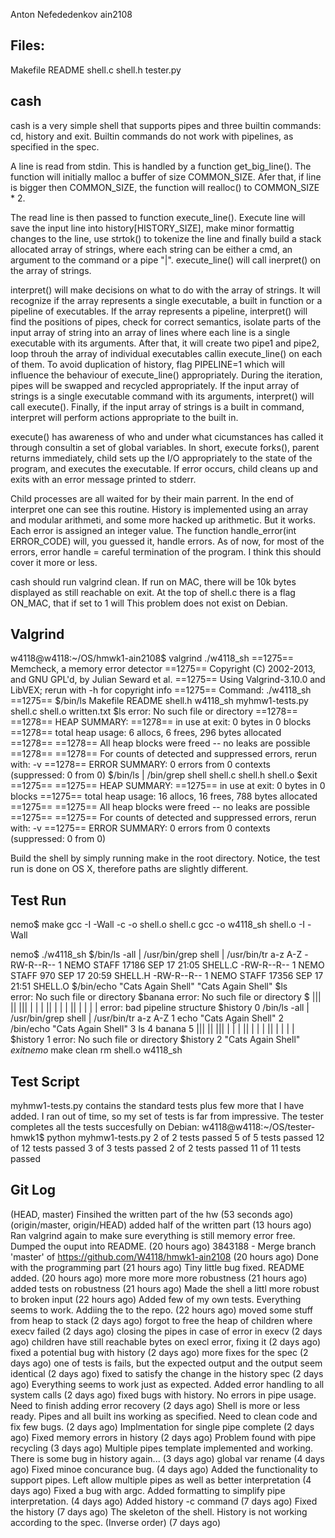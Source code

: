 Anton Nefededenkov
ain2108

## Files:
Makefile
README
shell.c
shell.h
tester.py

## cash
cash is a very simple shell that supports pipes and three builtin commands:
cd, history and exit. Builtin commands do not work with pipelines, as specified
in the spec. 

A line is read from stdin. This is handled by a function get_big_line().
The function will initially malloc a buffer of size COMMON_SIZE. Afer that,
if line is bigger then COMMON_SIZE, the function will realloc() to COMMON_SIZE * 2.

The read line is then passed to function execute_line(). Execute line will save the input
line into history[HISTORY_SIZE], make minor formattig changes to the line, use strtok() to
tokenize the line and finally build a stack allocated array of strings, where each string can
be either a cmd, an argument to the command or a pipe "|". execute_line() will call inerpret()
on the array of strings. 

interpret() will make decisions on what to do with the array of strings. It will recognize if the array represents 
a single executable, a built in function or a pipeline of executables. If the array represents a pipeline, interpret() will
find the positions of pipes, check for correct semantics, isolate parts of the input array of string into an array of lines
where each line is a single executable with its arguments. After that, it will create two pipe1 and pipe2, loop throuh the array of
individual executables callin execute_line() on each of them. To avoid duplication of history, flag PIPELINE=1 which will 
influence the behaviour of execute_line() appropriately. During the iteration, pipes will be swapped and recycled appropriately.
If the input array of strings is a single executable command with its arguments, interpret() will call execute(). Finally, if the 
input array of strings is a built in command, interpret will perform actions appropriate to the built in. 

execute() has awareness of who and under what cicumstances has called it through consultin a set of global variables. 
In short, execute forks(), parent returns immediately, child sets up the I/O appropriately to the state of the program, and
executes the executable. If error occurs, child cleans up and exits with an error message printed to stderr. 

Child processes are all waited for by their main parrent. In the end of interpret one can see this routine.
History is implemented using an array and modular arithmeti, and some more hacked up arithmetic. But it works. 
Each error is assigned an integer value. The function handle_error(int ERROR_CODE) will, you guessed it, handle errors. 
As of now, for most of the errors, error handle = careful termination of the program. 
I think this should cover it more or less.

cash should run valgrind clean.
If run on MAC, there will be 10k bytes displayed as still reachable on exit.
At the top of shell.c there is a flag ON_MAC, that if set to 1 will 
This problem does not exist on Debian.

## Valgrind
w4118@w4118:~/OS/hmwk1-ain2108$ valgrind ./w4118_sh
==1275== Memcheck, a memory error detector
==1275== Copyright (C) 2002-2013, and GNU GPL'd, by Julian Seward et al.
==1275== Using Valgrind-3.10.0 and LibVEX; rerun with -h for copyright info
==1275== Command: ./w4118_sh
==1275== 
$/bin/ls
Makefile	 README   shell.h  w4118_sh
myhmw1-tests.py  shell.c  shell.o  written.txt
$ls
error: No such file or directory
==1278== 
==1278== HEAP SUMMARY:
==1278==     in use at exit: 0 bytes in 0 blocks
==1278==   total heap usage: 6 allocs, 6 frees, 296 bytes allocated
==1278== 
==1278== All heap blocks were freed -- no leaks are possible
==1278== 
==1278== For counts of detected and suppressed errors, rerun with: -v
==1278== ERROR SUMMARY: 0 errors from 0 contexts (suppressed: 0 from 0)
$/bin/ls | /bin/grep shell
shell.c
shell.h
shell.o
$exit
==1275== 
==1275== HEAP SUMMARY:
==1275==     in use at exit: 0 bytes in 0 blocks
==1275==   total heap usage: 16 allocs, 16 frees, 788 bytes allocated
==1275== 
==1275== All heap blocks were freed -- no leaks are possible
==1275== 
==1275== For counts of detected and suppressed errors, rerun with: -v
==1275== ERROR SUMMARY: 0 errors from 0 contexts (suppressed: 0 from 0)



Build the shell by simply running make in the root directory. 
Notice, the test run is done on OS X, therefore paths are slightly 
different. 

## Test Run
nemo$ make
gcc -I -Wall   -c -o shell.o shell.c
gcc -o w4118_sh shell.o -I -Wall 

nemo$ ./w4118_sh
$/bin/ls -all | /usr/bin/grep shell | /usr/bin/tr a-z A-Z
-RW-R--R--   1 NEMO  STAFF  17186 SEP 17 21:05 SHELL.C
-RW-R--R--   1 NEMO  STAFF    970 SEP 17 20:59 SHELL.H
-RW-R--R--   1 NEMO  STAFF  17356 SEP 17 21:51 SHELL.O
$/bin/echo "Cats Again Shell"
"Cats Again Shell"
$ls      
error: No such file or directory
$banana
error: No such file or directory
$             |||  ||  ||| | | | || | | | || | | | |
error: bad pipeline structure
$history
0 /bin/ls -all | /usr/bin/grep shell | /usr/bin/tr a-z A-Z
1 echo "Cats Again Shell"
2 /bin/echo "Cats Again Shell"
3 ls
4 banana
5              |||  ||  ||| | | | || | | | || | | | |
$history 1
error: No such file or directory
$history 2
"Cats Again Shell"
$exit
nemo$ make clean
rm shell.o w4118_sh


## Test Script
myhmw1-tests.py contains the standard tests plus few more that I have added.
I ran out of time, so my set of tests is far from impressive. 
The tester completes all the tests succesfully on Debian:
w4118@w4118:~/OS/tester-hmwk1$ python myhmw1-tests.py 
2 of 2 tests passed
5 of 5 tests passed
12 of 12 tests passed
3 of 3 tests passed
2 of 2 tests passed
11 of 11 tests passed





## Git Log
(HEAD, master) Finsihed the written part of the hw (53 seconds ago) <ain2108>
(origin/master, origin/HEAD) added half of the written part (13 hours ago) <ain2108>
Ran valgrind again to make sure everything is still memory error free. Dumped the ouput into README. (20 hours ago) <Anton Nefedenkov>
3843188 - Merge branch 'master' of https://github.com/W4118/hmwk1-ain2108 (20 hours ago) <ain2108>
Done with the programming part (21 hours ago) <Anton Nefedenkov>
Tiny little bug fixed. README added. (20 hours ago) <ain2108>
more more more more robustness (21 hours ago) <ain2108>
added tests on robustness (21 hours ago) <Anton Nefedenkov>
Made the shell a littl more robust to broken input (22 hours ago) <ain2108>
Added few of my own tests. Everything seems to work. Addiing the to the repo. (22 hours ago) <W4118 Student>
moved some stuff from heap to stack (2 days ago) <ain2108>
forgot to free the heap of children where execv failed (2 days ago) <ain2108>
closing the pipes in case of error in execv (2 days ago) <ain2108>
children have still reachable bytes on execl error, fixing it (2 days ago) <ain2108>
fixed a potential bug with history (2 days ago) <ain2108>
more fixes for the spec (2 days ago) <ain2108>
one of tests is fails, but the expected output and the output seem identical (2 days ago) <ain2108>
fixed to satisfy the change in the history spec (2 days ago) <ain2108>
Everything seems to work just as expected. Added error handling to all system calls (2 days ago) <ain2108>
fixed bugs with history. No errors in pipe usage. Need to finish adding error recovery (2 days ago) <ain2108>
Shell is more or less ready. Pipes and all built ins working as specified. Need to clean code and fix few bugs. (2 days ago) <ain2108>
Implmentation for single pipe complete (2 days ago) <ain2108>
Fixed memory errors in history (2 days ago) <ain2108>
Problem found with pipe recycling (3 days ago) <ain2108>
Multiple pipes template implemented and working. There is some bug in history again... (3 days ago) <ain2108>
global var rename (4 days ago) <ain2108>
Fixed minoe concurance bug. (4 days ago) <ain2108>
Added the functionality to support pipes. Left allow multiple pipes as well as better interpretation (4 days ago) <ain2108>
Fixed a bug with argc. Added formatting to simplify pipe interpretation. (4 days ago) <ain2108>
Added history -c command (7 days ago) <ain2108>
Fixed the history (7 days ago) <ain2108>
The skeleton of the shell. History is not working according to the spec. (Inverse order) (7 days ago) <ain2108>
